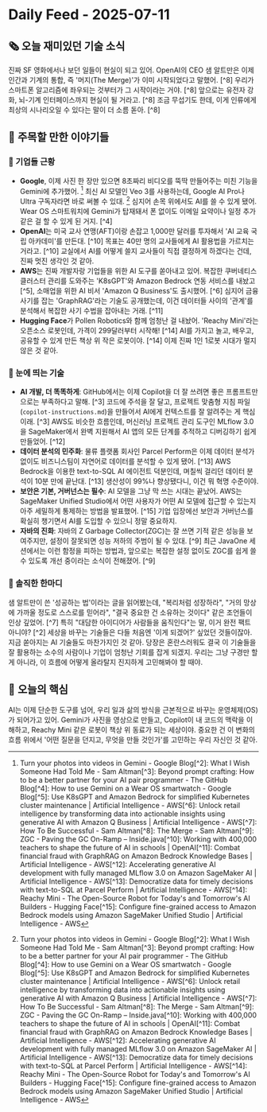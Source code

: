 # Daily Feed - 2025-07-11

## 🗞️ 오늘 재미있던 기술 소식

진짜 SF 영화에서나 보던 일들이 현실이 되고 있어. OpenAI의 CEO 샘 알트만은 이제 인간과 기계의 통합, 즉 '머지(The Merge)'가 이미 시작되었다고 말했어. [^8] 우리가 스마트폰 알고리즘에 좌우되는 것부터가 그 시작이라는 거야. [^8] 앞으로는 유전자 강화, 뇌-기계 인터페이스까지 현실이 될 거라고. [^8] 조금 무섭기도 한데, 이게 인류에게 최상의 시나리오일 수 있다는 말이 더 소름 돋아. [^8]

## 📰 주목할 만한 이야기들

### 🏢 기업들 근황
- **Google**, 이제 사진 한 장만 있으면 8초짜리 비디오를 뚝딱 만들어주는 미친 기능을 Gemini에 추가했어. [^1] 최신 AI 모델인 Veo 3를 사용하는데, Google AI Pro나 Ultra 구독자라면 바로 써볼 수 있대. [^1] 심지어 손목 위에서도 AI를 쓸 수 있게 됐어. Wear OS 스마트워치에 Gemini가 탑재돼서 폰 없이도 이메일 요약이나 일정 추가 같은 걸 할 수 있게 된 거지. [^4]
- **OpenAI**는 미국 교사 연맹(AFT)이랑 손잡고 1,000만 달러를 투자해서 'AI 교육 국립 아카데미'를 만든대. [^10] 목표는 40만 명의 교사들에게 AI 활용법을 가르치는 거라고. [^10] 교실에서 AI를 어떻게 쓸지 교사들이 직접 결정하게 하겠다는 건데, 진짜 멋진 생각인 것 같아.
- **AWS**는 진짜 개발자랑 기업들을 위한 AI 도구를 쏟아내고 있어. 복잡한 쿠버네티스 클러스터 관리를 도와주는 'K8sGPT'와 Amazon Bedrock 연동 서비스를 내놨고 [^5], 소매업을 위한 AI 비서 'Amazon Q Business'도 출시했어. [^6] 심지어 금융 사기를 잡는 'GraphRAG'라는 기술도 공개했는데, 이건 데이터들 사이의 '관계'를 분석해서 복잡한 사기 수법을 잡아내는 거래. [^11]
- **Hugging Face**가 Pollen Robotics와 함께 엄청난 걸 내놨어. 'Reachy Mini'라는 오픈소스 로봇인데, 가격이 299달러부터 시작해! [^14] AI를 가지고 놀고, 배우고, 공유할 수 있게 만든 책상 위 작은 로봇이야. [^14] 이제 진짜 1인 1로봇 시대가 멀지 않은 것 같아.

### 🚀 눈에 띄는 기술
- **AI 개발, 더 똑똑하게**: GitHub에서는 이제 Copilot을 더 잘 쓰려면 좋은 프롬프트만으로는 부족하다고 말해. [^3] 코드에 주석을 잘 달고, 프로젝트 맞춤형 지침 파일(`copilot-instructions.md`)을 만들어서 AI에게 컨텍스트를 잘 알려주는 게 핵심이래. [^3] AWS도 비슷한 흐름인데, 머신러닝 프로젝트 관리 도구인 MLflow 3.0을 SageMaker에서 완벽 지원해서 AI 앱의 모든 단계를 추적하고 디버깅하기 쉽게 만들었어. [^12]
- **데이터 분석의 민주화**: 물류 플랫폼 회사인 Parcel Perform은 이제 데이터 분석가 없이도 비즈니스팀이 자연어로 데이터를 분석할 수 있게 됐어. [^13] AWS Bedrock을 이용한 text-to-SQL AI 에이전트 덕분인데, 며칠씩 걸리던 데이터 분석이 10분 만에 끝난대. [^13] 생산성이 99%나 향상됐다니, 이건 뭐 혁명 수준이야.
- **보안은 기본, 거버넌스는 필수**: AI 모델을 그냥 막 쓰는 시대는 끝났어. AWS는 SageMaker Unified Studio에서 어떤 사용자가 어떤 AI 모델에 접근할 수 있는지 아주 세밀하게 통제하는 방법을 발표했어. [^15] 기업 입장에선 보안과 거버넌스를 확실히 챙기면서 AI를 도입할 수 있으니 정말 중요하지.
- **자바의 진화**: 자바의 Z Garbage Collector(ZGC)는 잘 쓰면 기적 같은 성능을 보여주지만, 설정이 잘못되면 성능 저하의 주범이 될 수 있대. [^9] 최근 JavaOne 세션에서는 이런 함정을 피하는 방법과, 앞으로는 복잡한 설정 없이도 ZGC를 쉽게 쓸 수 있도록 개선 중이라는 소식이 전해졌어. [^9]

### 💬 솔직한 한마디
샘 알트만이 쓴 '성공하는 법'이라는 글을 읽어봤는데, "복리처럼 성장하라", "거의 망상에 가까울 정도로 스스로를 믿어라", "결국 중요한 건 소유하는 것이다" 같은 조언들이 인상 깊었어. [^7] 특히 "대담한 아이디어가 사람들을 움직인다"는 말, 이거 완전 팩트 아니야? [^2] 세상을 바꾸는 기술들은 다들 처음엔 '이게 되겠어?' 싶었던 것들이잖아. 지금 쏟아지는 AI 기술들도 마찬가지인 것 같아. 당장은 혼란스러워도 결국 이 기술들을 잘 활용하는 소수의 사람이나 기업이 엄청난 기회를 잡게 되겠지. 우리는 그냥 구경만 할 게 아니라, 이 흐름에 어떻게 올라탈지 진지하게 고민해봐야 할 때야.

## 🎯 오늘의 핵심
AI는 이제 단순한 도구를 넘어, 우리 일과 삶의 방식을 근본적으로 바꾸는 운영체제(OS)가 되어가고 있어. Gemini가 사진을 영상으로 만들고, Copilot이 내 코드의 맥락을 이해하고, Reachy Mini 같은 로봇이 책상 위 동료가 되는 세상이야. 중요한 건 이 변화의 흐름 위에서 '어떤 질문을 던지고, 무엇을 만들 것인가'를 고민하는 우리 자신인 것 같아.

[^1]: Turn your photos into videos in Gemini - Google Blog[^2]: What I Wish Someone Had Told Me - Sam Altman[^3]: Beyond prompt crafting: How to be a better partner for your AI pair programmer - The GitHub Blog[^4]: How to use Gemini on a Wear OS smartwatch - Google Blog[^5]: Use K8sGPT and Amazon Bedrock for simplified Kubernetes cluster maintenance | Artificial Intelligence - AWS[^6]: Unlock retail intelligence by transforming data into actionable insights using generative AI with Amazon Q Business | Artificial Intelligence - AWS[^7]: How To Be Successful - Sam Altman[^8]: The Merge - Sam Altman[^9]: ZGC - Paving the GC On-Ramp – Inside.java[^10]: Working with 400,000 teachers to shape the future of AI in schools | OpenAI[^11]: Combat financial fraud with GraphRAG on Amazon Bedrock Knowledge Bases | Artificial Intelligence - AWS[^12]: Accelerating generative AI development with fully managed MLflow 3.0 on Amazon SageMaker AI | Artificial Intelligence - AWS[^13]: Democratize data for timely decisions with text-to-SQL at Parcel Perform | Artificial Intelligence - AWS[^14]: Reachy Mini - The Open-Source Robot for Today's and Tomorrow's AI Builders - Hugging Face[^15]: Configure fine-grained access to Amazon Bedrock models using Amazon SageMaker Unified Studio | Artificial Intelligence - AWS